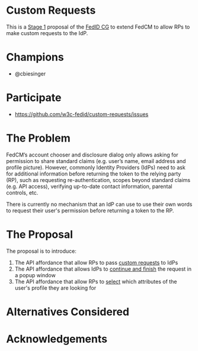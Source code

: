 # Custom Requests

This is a [Stage 1](https://github.com/w3c-fedid/Administration/blob/main/proposals-CG-WG.md#stage-1) proposal of the [FedID CG](https://fedidcg.github.io/) to extend FedCM to allow RPs to make custom requests to the IdP.

# Champions

* @cbiesinger 

# Participate
- https://github.com/w3c-fedid/custom-requests/issues

# The Problem

FedCM’s account chooser and disclosure dialog only allows asking for permission to share standard claims (e.g. user’s name, email address and profile picture). However, commonly Identity Providers (IdPs) need to ask for additional information before returning the token to the relying party (RP), such as requesting re-authentication, scopes beyond standard claims (e.g. API access), verifying up-to-date contact information, parental controls, etc.

There is currently no mechanism that an IdP can use to use their own words to request their user's permission before returning a token to the RP.

# The Proposal

The proposal is to introduce:

1. The API affordance that allow RPs to pass [custom requests](https://github.com/w3c-fedid/continuation/issues/2) to IdPs
1. The API affordance that allows IdPs to [continue and finish](https://github.com/w3c-fedid/continuation/issues/1) the request in a popup window
1. The API affordance that allow RPs to [select](https://github.com/w3c-fedid/continuation/issues/4) which attributes of the user's profile they are looking for

# Alternatives Considered

# Acknowledgements
